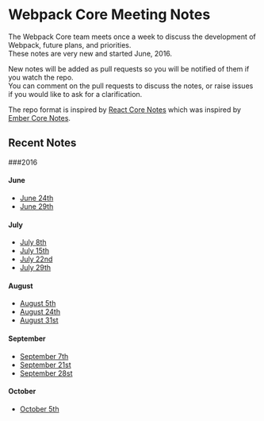 # Webpack Core Meeting Notes

The Webpack Core team meets once a week to discuss the development of Webpack, future plans, and priorities.  
These notes are very new and started June, 2016.

New notes will be added as pull requests so you will be notified of them if you watch the repo.  
You can comment on the pull requests to discuss the notes, or raise issues if you would like to ask for a clarification.

The repo format is inspired by [React Core Notes](https://github.com/reactjs/core-notes) which was inspired by [Ember Core Notes](https://github.com/emberjs/core-notes).

## Recent Notes

###2016

#### June

* [June 24th](2016-06/june-24.md)
* [June 29th](2016-06/june-29.md)

#### July

* [July 8th](2016-07/july-08.md)
* [July 15th](2016-07/july-15.md)
* [July 22nd](2016-07/july-22.md)
* [July 29th](2016-07/july-29.md)

#### August

* [August 5th](2016-08/august-05.md)
* [August 24th](2016-08/august-24.md)
* [August 31st](2016-08/august-31.md)

#### September

* [September 7th](2016-09/september-07.md)
* [September 21st](2016-09/september-21.md)
* [September 28st](2016-09/september-28.md)

#### October

* [October 5th](2016-10/october-05.md)
